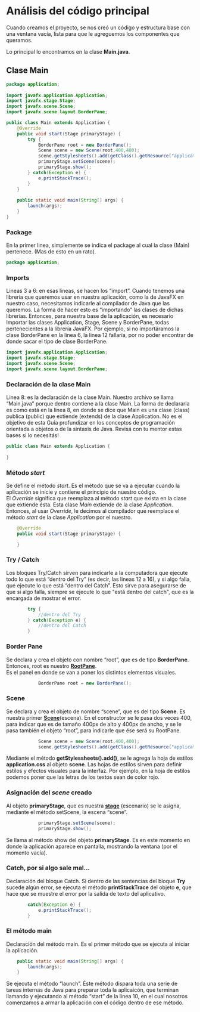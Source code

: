 # Análisis del código principal
Cuando creamos el proyecto, se nos creó un código y estructura base con una ventana vacía, lista para que le agreguemos los componentes que queramos.   

Lo principal lo encontramos en la clase **Main.java**.
## Clase Main
```java
package application;
	
import javafx.application.Application;
import javafx.stage.Stage;
import javafx.scene.Scene;
import javafx.scene.layout.BorderPane;

public class Main extends Application {
	@Override
	public void start(Stage primaryStage) {
		try {
			BorderPane root = new BorderPane();
			Scene scene = new Scene(root,400,400);
			scene.getStylesheets().add(getClass().getResource("application.css").toExternalForm());
			primaryStage.setScene(scene);
			primaryStage.show();
		} catch(Exception e) {
			e.printStackTrace();
		}
	}
	
	public static void main(String[] args) {
		launch(args);
	}
}
```
### Package
En la primer linea, simplemente se indica el package al cual la clase (Main) pertenece. (Mas de esto en un rato).  
```java
package application;
```
### Imports
Lineas 3 a 6: en esas lineas, se hacen los “import”. Cuando tenemos una librería que queremos usar en nuestra aplicación, como la de JavaFX en nuestro caso, necesitamos indicarle al compilador de Java que las queremos. La forma de hacer esto es “importando” las clases de dichas librerías. Entonces, para nuestra base de la aplicación, es necesario Importar las clases Application, Stage, Scene y BorderPane, todas pertenecientes a la librería JavaFX. Por ejemplo, si no importáramos la clase BorderPane en la linea 6, la linea 12 fallaría, por no poder encontrar de donde sacar el tipo de clase BorderPane.  
```java
import javafx.application.Application;
import javafx.stage.Stage;
import javafx.scene.Scene;
import javafx.scene.layout.BorderPane;
```
### Declaración de la clase Main
Linea 8: es la declaración de la clase Main. Nuestro archivo se llama “Main.java” porque dentro contiene a la clase Main. La forma de declararla es como está en la linea 8, en donde se dice que Main es una clase (class) publica (public) que extiende (extends) de la clase Application.
 No es el objetivo de esta Guía profundizar en los conceptos de programación orientada a objetos o de la sintaxis de Java. Revisá con tu mentor estas bases si lo necesitás!  
 ```java
public class Main extends Application {
	
}
```
### Método *start*
Se define el método *start*. Es el método que se va a ejecutar cuando la aplicación se inicie y contiene el principio de nuestro código.  
El *Override* significa que reemplaza al método *start* que exista en la clase que extiende ésta. Esta clase *Main* extiende de la clase *Application*.  
Entonces, al usar *Override*, le decimos al compilador que reemplace el método *start* de la clase *Application* por el nuestro.
```java
	@Override
	public void start(Stage primaryStage) {

	}
```

### Try / Catch
Los bloques Try/Catch sirven para indicarle a la computadora que ejecute todo lo que está “dentro del Try” (es decir, las lineas 12 a 16), y si algo falla, que ejecute lo que está “dentro del Catch”. Esto sirve para asegurarse de que si algo falla, siempre se ejecute lo que "está dentro del catch", que es la encargada de mostrar el error.
```java
		try {
			//dentro del Try
		} catch(Exception e) {
			//dentro del Catch
		}
```


### Border Pane
Se declara y crea el objeto con nombre “root”, que es de tipo **BorderPane**. Entonces, root es nuestro **[RootPane](programar_javafx.html)**.  
Es el panel en donde se van a poner los distintos elementos visuales.
```java
			BorderPane root = new BorderPane();
```

### Scene
Se declara y crea el objeto de nombre “scene”, que es del tipo **Scene**. Es nuestra primer **[Scene](programar_javafx.html)**(escena). En el constructor se le pasa dos veces 400, para indicar que es de tamaño 400px de alto y 400px de ancho, y se le pasa también el objeto “root”, para indicarle que ése será su RootPane.
```java
			Scene scene = new Scene(root,400,400);
			scene.getStylesheets().add(getClass().getResource("application.css").toExternalForm());
```
Mediante el método **getStylessheets().add()**, se le agrega la hoja de estilos **application.css** al objeto **scene**. Las hojas de estilos sirven para definir estilos y efectos visuales para la interfaz. Por ejemplo, en la hoja de estilos podemos poner que las letras de los textos sean de color rojo.

### Asignación del *scene* creado
Al objeto **primaryStage**, que es nuestra **[stage](programar_javafx.html)** (escenario) se le asigna, mediante el método setScene, la escena “scene”.
```java
			primaryStage.setScene(scene);
			primaryStage.show();
```
Se llama al método show del objeto **primaryStage**. Es en este momento en donde la aplicación aparece en pantalla, mostrando la ventana (por el momento vacía).
### **Catch**, por si algo sale mal...
Declaración del bloque Catch.
Si dentro de las sentencias del bloque **Try** sucede algún error, se ejecuta el método **printStackTrace** del objeto **e**, que hace que se muestre el error por la salida de texto del aplicativo.
```java
		catch(Exception e) {
			e.printStackTrace();
		}
```

### El método **main**
Declaración del método main. Es el primer método que se ejecuta al iniciar la aplicación.

```java
	public static void main(String[] args) {
		launch(args);
	}
```
Se ejecuta el método “launch”. Éste método dispara toda una serie de tareas internas de Java para preparar toda la aplicaicón, que terminan llamando y ejecutando al método “start” de la linea 10, en el cual nosotros comenzamos a armar la aplicación con el código dentro de ese método. 
